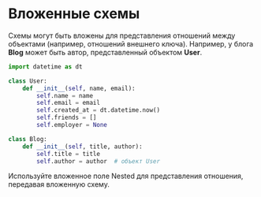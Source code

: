 # Вложенные схемы

Схемы могут быть вложены для представления отношений между объектами (например, отношений внешнего ключа). Например, у блога **Blog** может быть автор, представленный объектом **User**.

```python
import datetime as dt

class User:
    def __init__(self, name, email):
        self.name = name
        self.email = email
        self.created_at = dt.datetime.now()
        self.friends = []
        self.employer = None

class Blog:
    def __init__(self, title, author):
        self.title = title
        self.author = author  # объект User
```

Используйте вложенное поле Nested для представления отношения, передавая вложенную схему.
